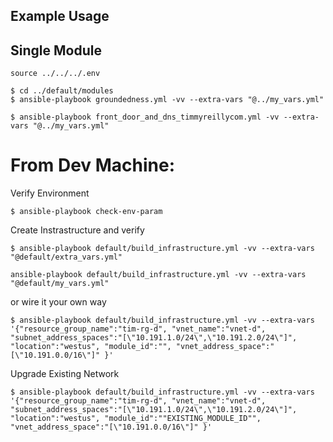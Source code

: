 ## Example Usage

## Single Module

```
source ../../../.env
```

```
$ cd ../default/modules
$ ansible-playbook groundedness.yml -vv --extra-vars "@../my_vars.yml"

$ ansible-playbook front_door_and_dns_timmyreillycom.yml -vv --extra-vars "@../my_vars.yml"
```


# From Dev Machine: 
Verify Environment
```
$ ansible-playbook check-env-param
```


Create Instrastructure and verify
```
$ ansible-playbook default/build_infrastructure.yml -vv --extra-vars "@default/extra_vars.yml"

ansible-playbook default/build_infrastructure.yml -vv --extra-vars "@default/my_vars.yml"

```
or wire it your own way

```
$ ansible-playbook default/build_infrastructure.yml -vv --extra-vars '{"resource_group_name":"tim-rg-d", "vnet_name":"vnet-d", "subnet_address_spaces":"[\"10.191.1.0/24\",\"10.191.2.0/24\"]", "location":"westus", "module_id":"", "vnet_address_space":"[\"10.191.0.0/16\"]" }'
```

Upgrade Existing Network

```
$ ansible-playbook default/build_infrastructure.yml -vv --extra-vars '{"resource_group_name":"tim-rg-d", "vnet_name":"vnet-d", "subnet_address_spaces":"[\"10.191.1.0/24\",\"10.191.2.0/24\"]", "location":"westus", "module_id":""EXISTING_MODULE_ID"", "vnet_address_space":"[\"10.191.0.0/16\"]" }'
```